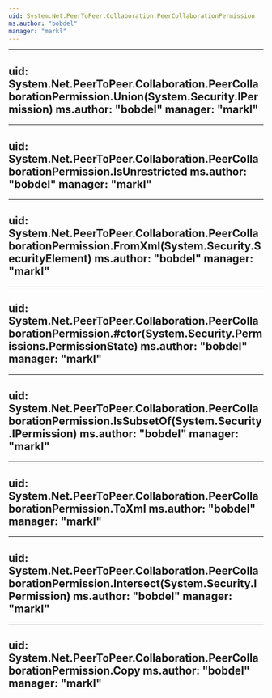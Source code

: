 ```yaml
---
uid: System.Net.PeerToPeer.Collaboration.PeerCollaborationPermission
ms.author: "bobdel"
manager: "markl"
---
```


---
uid: System.Net.PeerToPeer.Collaboration.PeerCollaborationPermission.Union(System.Security.IPermission)
ms.author: "bobdel"
manager: "markl"
---

---
uid: System.Net.PeerToPeer.Collaboration.PeerCollaborationPermission.IsUnrestricted
ms.author: "bobdel"
manager: "markl"
---

---
uid: System.Net.PeerToPeer.Collaboration.PeerCollaborationPermission.FromXml(System.Security.SecurityElement)
ms.author: "bobdel"
manager: "markl"
---

---
uid: System.Net.PeerToPeer.Collaboration.PeerCollaborationPermission.#ctor(System.Security.Permissions.PermissionState)
ms.author: "bobdel"
manager: "markl"
---

---
uid: System.Net.PeerToPeer.Collaboration.PeerCollaborationPermission.IsSubsetOf(System.Security.IPermission)
ms.author: "bobdel"
manager: "markl"
---

---
uid: System.Net.PeerToPeer.Collaboration.PeerCollaborationPermission.ToXml
ms.author: "bobdel"
manager: "markl"
---

---
uid: System.Net.PeerToPeer.Collaboration.PeerCollaborationPermission.Intersect(System.Security.IPermission)
ms.author: "bobdel"
manager: "markl"
---

---
uid: System.Net.PeerToPeer.Collaboration.PeerCollaborationPermission.Copy
ms.author: "bobdel"
manager: "markl"
---
